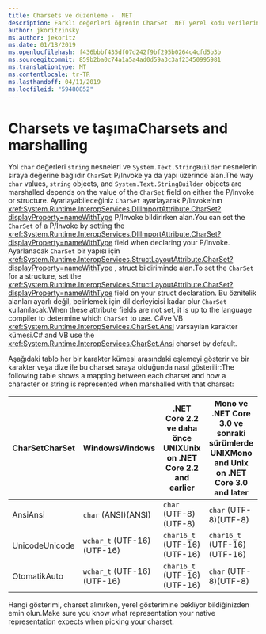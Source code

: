 ```yaml
---
title: Charsets ve düzenleme - .NET
description: Farklı değerleri öğrenin CharSet .NET yerel kodu verilerinize nasıl sürekliliğe devreder değiştirebilirsiniz.
author: jkoritzinsky
ms.author: jekoritz
ms.date: 01/18/2019
ms.openlocfilehash: f436bbbf435df07d242f9bf295b0264c4cfd5b3b
ms.sourcegitcommit: 859b2ba0c74a1a5a4ad0d59a3c3af23450995981
ms.translationtype: MT
ms.contentlocale: tr-TR
ms.lasthandoff: 04/11/2019
ms.locfileid: "59480852"
---
```

# <a name="charsets-and-marshalling"></a><span data-ttu-id="afb2f-103">Charsets ve taşıma</span><span class="sxs-lookup"><span data-stu-id="afb2f-103">Charsets and marshalling</span></span>

<span data-ttu-id="afb2f-104">Yol `char` değerleri `string` nesneleri ve `System.Text.StringBuilder` nesnelerin sıraya değerine bağlıdır `CharSet` P/Invoke ya da yapı üzerinde alan.</span><span class="sxs-lookup"><span data-stu-id="afb2f-104">The way `char` values, `string` objects, and `System.Text.StringBuilder` objects are marshalled depends on the value of the `CharSet` field on either the P/Invoke or structure.</span></span> <span data-ttu-id="afb2f-105">Ayarlayabileceğiniz `CharSet` ayarlayarak P/Invoke'nın <xref:System.Runtime.InteropServices.DllImportAttribute.CharSet?displayProperty=nameWithType> P/Invoke bildirirken alan.</span><span class="sxs-lookup"><span data-stu-id="afb2f-105">You can set the `CharSet` of a P/Invoke by setting the <xref:System.Runtime.InteropServices.DllImportAttribute.CharSet?displayProperty=nameWithType> field when declaring your P/Invoke.</span></span> <span data-ttu-id="afb2f-106">Ayarlanacak `CharSet` bir yapısı için <xref:System.Runtime.InteropServices.StructLayoutAttribute.CharSet?displayProperty=nameWithType> , struct bildiriminde alan.</span><span class="sxs-lookup"><span data-stu-id="afb2f-106">To set the `CharSet` for a structure, set the <xref:System.Runtime.InteropServices.StructLayoutAttribute.CharSet?displayProperty=nameWithType> field on your struct declaration.</span></span> <span data-ttu-id="afb2f-107">Bu öznitelik alanları ayarlı değil, belirlemek için dil derleyicisi kadar olur `CharSet` kullanılacak.</span><span class="sxs-lookup"><span data-stu-id="afb2f-107">When these attribute fields are not set, it is up to the language compiler to determine which `CharSet` to use.</span></span> <span data-ttu-id="afb2f-108">C#ve VB <xref:System.Runtime.InteropServices.CharSet.Ansi> varsayılan karakter kümesi.</span><span class="sxs-lookup"><span data-stu-id="afb2f-108">C# and VB use the <xref:System.Runtime.InteropServices.CharSet.Ansi> charset by default.</span></span>

<span data-ttu-id="afb2f-109">Aşağıdaki tablo her bir karakter kümesi arasındaki eşlemeyi gösterir ve bir karakter veya dize ile bu charset sıraya olduğunda nasıl gösterilir:</span><span class="sxs-lookup"><span data-stu-id="afb2f-109">The following table shows a mapping between each charset and how a character or string is represented when marshalled with that charset:</span></span>

| <span data-ttu-id="afb2f-110">CharSet</span><span class="sxs-lookup"><span data-stu-id="afb2f-110">CharSet</span></span> | <span data-ttu-id="afb2f-111">Windows</span><span class="sxs-lookup"><span data-stu-id="afb2f-111">Windows</span></span>            | <span data-ttu-id="afb2f-112">.NET Core 2.2 ve daha önce UNIX</span><span class="sxs-lookup"><span data-stu-id="afb2f-112">Unix on .NET Core 2.2 and earlier</span></span> | <span data-ttu-id="afb2f-113">Mono ve .NET Core 3.0 ve sonraki sürümlerde UNIX</span><span class="sxs-lookup"><span data-stu-id="afb2f-113">Mono and Unix on .NET Core 3.0 and later</span></span> |
|---------|--------------------|-----------------------------|------------------------------------------|
| <span data-ttu-id="afb2f-114">Ansi</span><span class="sxs-lookup"><span data-stu-id="afb2f-114">Ansi</span></span>    | `char` <span data-ttu-id="afb2f-115">(ANSI)</span><span class="sxs-lookup"><span data-stu-id="afb2f-115">(ANSI)</span></span>      | `char` <span data-ttu-id="afb2f-116">(UTF-8)</span><span class="sxs-lookup"><span data-stu-id="afb2f-116">(UTF-8)</span></span>              | `char` <span data-ttu-id="afb2f-117">(UTF-8)</span><span class="sxs-lookup"><span data-stu-id="afb2f-117">(UTF-8)</span></span>                           |
| <span data-ttu-id="afb2f-118">Unicode</span><span class="sxs-lookup"><span data-stu-id="afb2f-118">Unicode</span></span> | `wchar_t` <span data-ttu-id="afb2f-119">(UTF-16)</span><span class="sxs-lookup"><span data-stu-id="afb2f-119">(UTF-16)</span></span> | `char16_t` <span data-ttu-id="afb2f-120">(UTF-16)</span><span class="sxs-lookup"><span data-stu-id="afb2f-120">(UTF-16)</span></span>         | `char16_t` <span data-ttu-id="afb2f-121">(UTF-16)</span><span class="sxs-lookup"><span data-stu-id="afb2f-121">(UTF-16)</span></span>                      |
| <span data-ttu-id="afb2f-122">Otomatik</span><span class="sxs-lookup"><span data-stu-id="afb2f-122">Auto</span></span>    | `wchar_t` <span data-ttu-id="afb2f-123">(UTF-16)</span><span class="sxs-lookup"><span data-stu-id="afb2f-123">(UTF-16)</span></span> | `char16_t` <span data-ttu-id="afb2f-124">(UTF-16)</span><span class="sxs-lookup"><span data-stu-id="afb2f-124">(UTF-16)</span></span>         | `char` <span data-ttu-id="afb2f-125">(UTF-8)</span><span class="sxs-lookup"><span data-stu-id="afb2f-125">(UTF-8)</span></span>                           |

<span data-ttu-id="afb2f-126">Hangi gösterimi, charset alınırken, yerel gösterimine bekliyor bildiğinizden emin olun.</span><span class="sxs-lookup"><span data-stu-id="afb2f-126">Make sure you know what representation your native representation expects when picking your charset.</span></span>
